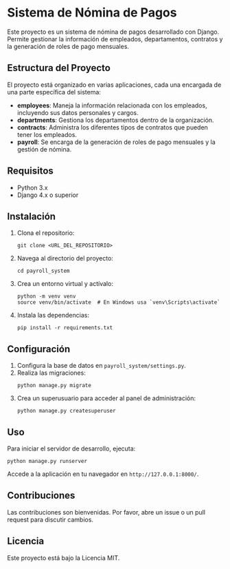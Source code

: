# Sistema de Nómina de Pagos

Este proyecto es un sistema de nómina de pagos desarrollado con Django. Permite gestionar la información de empleados, departamentos, contratos y la generación de roles de pago mensuales.

## Estructura del Proyecto

El proyecto está organizado en varias aplicaciones, cada una encargada de una parte específica del sistema:

- **employees**: Maneja la información relacionada con los empleados, incluyendo sus datos personales y cargos.
- **departments**: Gestiona los departamentos dentro de la organización.
- **contracts**: Administra los diferentes tipos de contratos que pueden tener los empleados.
- **payroll**: Se encarga de la generación de roles de pago mensuales y la gestión de nómina.

## Requisitos

- Python 3.x
- Django 4.x o superior

## Instalación

1. Clona el repositorio:
   ```
   git clone <URL_DEL_REPOSITORIO>
   ```
2. Navega al directorio del proyecto:
   ```
   cd payroll_system
   ```
3. Crea un entorno virtual y actívalo:
   ```
   python -m venv venv
   source venv/bin/activate  # En Windows usa `venv\Scripts\activate`
   ```
4. Instala las dependencias:
   ```
   pip install -r requirements.txt
   ```

## Configuración

1. Configura la base de datos en `payroll_system/settings.py`.
2. Realiza las migraciones:
   ```
   python manage.py migrate
   ```
3. Crea un superusuario para acceder al panel de administración:
   ```
   python manage.py createsuperuser
   ```

## Uso

Para iniciar el servidor de desarrollo, ejecuta:
```
python manage.py runserver
```
Accede a la aplicación en tu navegador en `http://127.0.0.1:8000/`.

## Contribuciones

Las contribuciones son bienvenidas. Por favor, abre un issue o un pull request para discutir cambios.

## Licencia

Este proyecto está bajo la Licencia MIT.